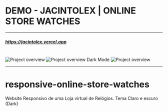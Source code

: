 <h1>DEMO - JACINTOLEX | ONLINE STORE WATCHES</h1>
<hr/>
<H5><a href="https://jacintolex.vercel.app" target="_blank">https://jacintolex.vercel.app</a></H5>
<br />

<img src="https://cdn.discordapp.com/attachments/1063696898017476649/1089401733375070288/image.png" alt="Project overview" />

<img src="https://cdn.discordapp.com/attachments/1063696898017476649/1089401834894020708/image.png" alt="Project overview Dark Mode" />

<img src="https://cdn.discordapp.com/attachments/1063696898017476649/1089401968268681246/image.png" alt="Project overview" />
<br/>
<hr/>

# responsive-online-store-watches
Website Responsivo de uma Loja virtual de Relógios. Tema Claro e escuro (Dark)
